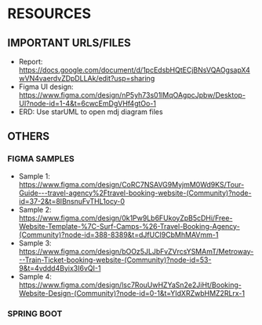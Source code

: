 # RESOURCES
## IMPORTANT URLS/FILES
- Report: https://docs.google.com/document/d/1pcEdsbHQtECjBNsVQAOgsapX4wVN4vaerdvZDpDLLAk/edit?usp=sharing
- Figma UI design: https://www.figma.com/design/nP5yh73s01lMqOAgpcJpbw/Desktop-UI?node-id=1-4&t=6cwcEmDgVHf4gtOo-1
- ERD: Use starUML to open mdj diagram files

## OTHERS
### FIGMA SAMPLES
- Sample 1: https://www.figma.com/design/CoRC7NSAVG9MyjmM0Wd9KS/Tour-Guide---travel-agency%2Ftravel-booking-website-(Community)?node-id=37-2&t=8IBnsnuFvTHL1ocy-0
- Sample 2: https://www.figma.com/design/0k1Pw9Lb6FUkoyZpB5cDHi/Free-Website-Template-%7C-Surf-Camps-%26-Travel-Booking-Agency-(Community)?node-id=388-8389&t=dJfUCI9CbMhMAVmm-1
- Sample 3: https://www.figma.com/design/bOOz5JLJbFvZVrcsYSMAmT/Metroway---Train-Ticket-booking-website-(Community)?node-id=53-9&t=4vddd4Byix3I6vQI-1
- Sample 4: https://www.figma.com/design/lsc7RouUwHZYaSn2e2JiHt/Booking-Website-Design-(Community)?node-id=0-1&t=YIdXRZwbHMZ2RLrx-1

### SPRING BOOT

